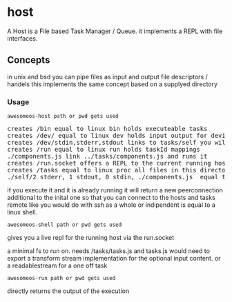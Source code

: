 # host
A Host is a File based Task Manager / Queue. it implements a REPL with file interfaces.

## Concepts
in unix and bsd you can pipe files as input and output file descriptors / handels
this implements the same concept based on a supplyed directory

### Usage
```
awesomeos-host path or pwd gets used
```
<pre>
creates /bin equal to linux bin holds executeable tasks
creates /dev/ equal to linux dev holds input output for devices.
creates /dev/stdin,stderr,stdout links to tasks/self you will write to this file
creates /run equal to linux run holds taskId mappings
./components.js link ../tasks/components.js and runs it
creates /run.socket offers a REPL to the current running host equal to a shell session.
creates /tasks equal to linux proc all files in this directory represent running tasks. including
./self/2 stderr, 1 stdout, 0 stdin, ./components.js  equal to linux cloudinit but written in ECMAScript is equal to the package or dockerfile.
</pre>

if you execute it and it is already running it will return a new peerconnection additional to the inital one so that you can connect to 
the hosts and tasks remote like you would do with ssh as a whole or indipendent is equal to a linux shell.

```
awesomeos-shell path or pwd gets used
```
gives you a live repl for the running host via the run.socket 


a minimal fs to run on. needs /tasks/tasks.js and tasks.js would need to export a transform stream implementation for the optional input content.
or a readablestream for a one off task

```
awesomeos-run path or pwd gets used
```

directly returns the output of the execution 
